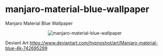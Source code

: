 # manjaro-material-blue-wallpaper
Manjaro Material Blue Wallpaper

<p align="center">
  <img src="https://raw.githubusercontent.com/FadeMind/manjaro-material-blue-wallpaper/master/screenshot.png" alt="manjaro-material-blue-wallpaper" title="Manjaro Material Blue"/>
</p>

Deviant Art https://www.deviantart.com/hypnoshot/art/Manjaro-material-blue-4k-742695299
